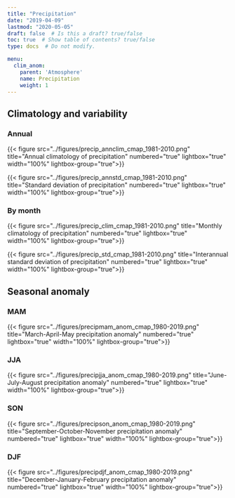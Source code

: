 ```yaml
---
title: "Precipitation"
date: "2019-04-09"
lastmod: "2020-05-05"
draft: false  # Is this a draft? true/false
toc: true  # Show table of contents? true/false
type: docs  # Do not modify.

menu:
  clim_anom:
    parent: 'Atmosphere'
    name: Precipitation
    weight: 1
---
```


<!-- {{% toc %}} -->

## Climatology and variability

### Annual

{{< figure src="../figures/precip_annclim_cmap_1981-2010.png" title="Annual climatology of precipitation" numbered="true" lightbox="true" width="100%"  lightbox-group="true">}}

{{< figure src="../figures/precip_annstd_cmap_1981-2010.png" title="Standard deviation of precipitation" numbered="true" lightbox="true" width="100%"  lightbox-group="true">}}

### By month

{{< figure src="../figures/precip_clim_cmap_1981-2010.png" title="Monthly climatology of precipitation" numbered="true" lightbox="true" width="100%"  lightbox-group="true">}}

{{< figure src="../figures/precip_std_cmap_1981-2010.png" title="Interannual standard deviation of precipitation" numbered="true" lightbox="true" width="100%"  lightbox-group="true">}}

## Seasonal anomaly

### MAM
{{< figure src="../figures/precipmam_anom_cmap_1980-2019.png" title="March-April-May precipitation anomaly" numbered="true" lightbox="true" width="100%"  lightbox-group="true">}}

### JJA
{{< figure src="../figures/precipjja_anom_cmap_1980-2019.png" title="June-July-August precipitation anomaly" numbered="true" lightbox="true" width="100%"  lightbox-group="true">}}

### SON
{{< figure src="../figures/precipson_anom_cmap_1980-2019.png" title="September-October-November precipitation anomaly" numbered="true" lightbox="true" width="100%"  lightbox-group="true">}}

### DJF
{{< figure src="../figures/precipdjf_anom_cmap_1980-2019.png" title="December-January-February precipitation anomaly" numbered="true" lightbox="true" width="100%"  lightbox-group="true">}}
